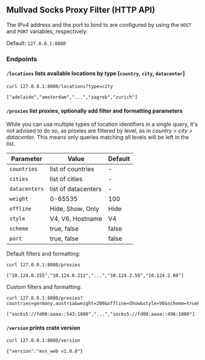 ## Mullvad Socks Proxy Filter (HTTP API)

The IPv4 address and the port to bind to are configured by using the `HOST` and `PORT` variables, respectively.

Default: `127.0.0.1:8080`

### Endpoints

#### `/locations` lists available locations by type [`country`, `city`, `datacenter`]

```fish
curl 127.0.0.1:8080/locations?type=city

["adelaide","amsterdam","...","zagreb","zurich"]
```

#### `/proxies` list proxies, optionally add filter and formatting parameters

While you can use multiple types of location identifiers in a single query, it's not advised to do so, as proxies are filtered by level, as in *country > city > datacenter*. This means only queries matching all levels will be left in the list.

| Parameter | Value | Default |
| --- | --- | --- |
| `countries` | list of countries | - |
| `cities` | list of cities | - |
| `datacenters` | list of datacenters | - |
| `weight` | 0-65535 | 100 |
| `offline` | Hide, Show, Only | Hide |
| `style` | V4, V6, Hostname | V4 |
| `scheme` | true, false | false |
| `port` | true, false | false |

Default filters and formatting:

```fish
curl 127.0.0.1:8080/proxies

["10.124.0.155","10.124.0.212","...","10.124.2.59","10.124.2.60"]
```

Custom filters and formatting:

```fish
curl 127.0.0.1:8080/proxies?countries=germany,austria&weight=200&offline=Show&style=V6&scheme=true&port=true

["socks5://fd00:aaaa::543:1080","...","socks5://fd00:aaaa::496:1080"]
```

#### `/version` prints crate version

```fish
curl 127.0.0.1:8080/version

{"version":"mvs_web v1.0.0"}
```